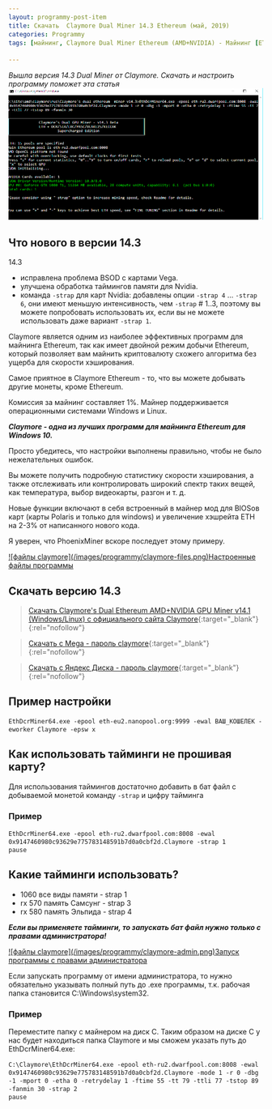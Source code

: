 ```yaml
---
layout: programmy-post-item
title: Скачать  Claymore Dual Miner 14.3 Ethereum (май, 2019)
categories: Programmy
tags: [майнинг, Claymore Dual Miner Ethereum (AMD+NVIDIA) - Майнинг [ETH]]

---
```

*Вышла версия 14.3 Dual Miner от Claymore. Скачать и настроить программу поможет эта статья*
![My helpful screenshot](/images/programmy/claymore-miner-14.3.png)


## Что нового в версии 14.3

14.3
<ul>
  <li>исправлена проблема BSOD с картами Vega. </li>
  <li>улучшена обработка таймингов памяти для Nvidia. </li>
  <li>команда <code>-strap</code> для карт Nvidia: добавлены опции <code>-strap 4</code> ... <code>-strap 6</code>, они имеют меньшую интенсивность, чем <code>-strap</code> # 1..3, поэтому вы можете попробовать использовать их, если вы не можете использовать даже вариант <code>-strap 1</code>.</li>
</ul>


Claymore является одним из наиболее эффективных программ для майнинга Ethereum, так как имеет двойной режим добычи Ethereum, который позволяет вам майнить криптовалюту схожего алгоритма без ущерба для скорости хэширования. 

Самое приятное в Claymore Ethereum - то, что вы можете добывать другие монеты, кроме Ethereum. 

Комиссия за майнинг составляет 1%. Майнер поддерживается операционными системами Windows и Linux.
 
***Claymore - одна из лучших программ для майнинга Ethereum для Windows 10.***

Просто убедитесь, что настройки выполнены правильно, чтобы не было нежелательных ошибок. 

Вы можете получить подробную статистику скорости хэширования, а также отслеживать или контролировать широкий спектр таких вещей, как температура, выбор видеокарты, разгон и т. д.

Новые функции включают в себя встроенный в майнер мод для BIOSов карт (карты Polaris и только для windows) и увеличение хэшрейта ETH на 2-3% от написанного нового кода. 

Я уверен, что PhoenixMiner вскоре последует этому примеру.


<a href="/images/programmy/claymore-files.png" class="gray lightbox-image current">
![файлы claymore](/images/programmy/claymore-files.png)<span class="img-tit nev">Настроенные файлы программы</span>
</a>



## Скачать версию 14.3
> [Скачать Claymore's Dual Ethereum AMD+NVIDIA GPU Miner v14.1 (Windows/Linux) с официального сайта Claymore](https://claymore-dual.github.io/ru){:target="_blank"}{:rel="nofollow"}
 
> [Скачать с Mega - пароль claymore](https://mega.nz/#!TGZ2mYIB!aeAi_1mruAlRAqJe-Gid0y6a_KN6GAK_AQwWN2NAc2Q){:target="_blank"}{:rel="nofollow"}
 
>[Скачать с Яндекс Диска - пароль claymore](https://yadi.sk/d/BIndHKVWsjagRQ){:target="_blank"}{:rel="nofollow"}

##  Пример настройки

```
EthDcrMiner64.exe -epool eth-eu2.nanopool.org:9999 -ewal ВАШ_КОШЕЛЕК -eworker Claymore -epsw x

```

##  Как использовать тайминги не прошивая карту?

Для использования таймингов достаточно добавить в бат файл с добываемой монетой команду <code>-strap</code> и цифру тайминга

###  Пример

```
EthDcrMiner64.exe -epool eth-ru2.dwarfpool.com:8008 -ewal 0x9147460980c93629e775783148591b7d0a0cbf2d.Claymore -strap 1
pause 

```
##  Какие тайминги использовать?

* 1060 все виды памяти - strap 1
* rx 570 память Самсунг - strap 3
* rx 580 память Эльпида - strap 4

***Если вы применяете тайминги, то запускать бат файл нужно только с правами администратора!***

<a href="/images/programmy/claymore-admin.png" class="gray lightbox-image current">
![файлы claymore](/images/programmy/claymore-admin.png)<span class="img-tit nev">Запуск программы с правами администратора</span>
</a>

Если запускать программу от имени администратора, то нужно обязательно указывать полный путь до .exe программы, т.к. рабочая папка становится C:\Windows\system32.

###  Пример

Переместите папку с майнером на диск C. Таким образом на диске C у нас будет находиться папка Claymore и мы сможем указать путь до EthDcrMiner64.exe:

```
C:\Claymore\EthDcrMiner64.exe -epool eth-ru2.dwarfpool.com:8008 -ewal 0x9147460980c93629e775783148591b7d0a0cbf2d.Claymore -mode 1 -r 0 -dbg -1 -mport 0 -etha 0 -retrydelay 1 -ftime 55 -tt 79 -ttli 77 -tstop 89 -fanmin 30 -strap 2
pause
```


